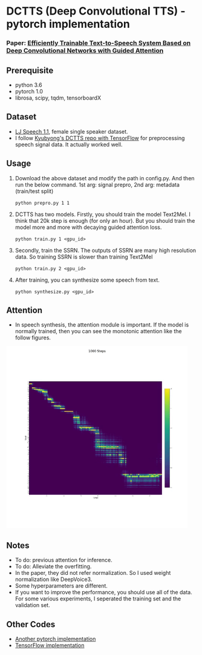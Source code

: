 # DCTTS (Deep Convolutional TTS) - pytorch implementation
### Paper: [Efficiently Trainable Text-to-Speech System Based on Deep Convolutional Networks with Guided Attention](https://arxiv.org/abs/1710.08969)

## Prerequisite
- python 3.6
- pytorch 1.0
- librosa, scipy, tqdm, tensorboardX

## Dataset
- [LJ Speech 1.1](https://keithito.com/LJ-Speech-Dataset/), female single speaker dataset.
- I follow [Kyubyong's DCTTS repo with TensorFlow](https://github.com/Kyubyong/dc_tts) for preprocessing speech signal data. It actually worked well.

## Usage
1. Download the above dataset and modify the path in config.py. And then run the below command. 1st arg: signal prepro, 2nd arg: metadata (train/test split)
    ```
    python prepro.py 1 1
    ```

2. DCTTS has two models. Firstly, you should train the model Text2Mel. I think that 20k step is enough (for only an hour). But you should train the model more and more with decaying guided attention loss.
    ```
    python train.py 1 <gpu_id>
    ```

3. Secondly, train the SSRN. The outputs of SSRN are many high resolution data. So training SSRN is slower than training Text2Mel
    ```
    python train.py 2 <gpu_id>
    ```

4. After training, you can synthesize some speech from text.
    ```
    python synthesize.py <gpu_id>
    ```

## Attention
- In speech synthesis, the attention module is important. If the model is normally trained, then you can see the monotonic attention like the follow figures.

![](assets/attention.gif)

## Notes
- To do: previous attention for inference.
- To do: Alleviate the overfitting.
- In the paper, they did not refer normalization. So I used weight normalization like DeepVoice3.
- Some hyperparameters are different.
- If you want to improve the performance, you should use all of the data. For some various experiments, I seperated the training set and the validation set.

## Other Codes
- [Another pytorch implementation](https://github.com/chaiyujin/dctts-pytorch)
- [TensorFlow implementation](https://github.com/Kyubyong/dc_tts)
